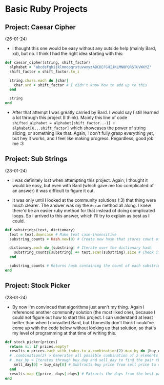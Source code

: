 # Basic Ruby Projects

## Project: Caesar Cipher

(26-01-24)

- I thought this one would be easy without any outside help (mainly Bard, xd), but no. I think I had the right idea starting with this:

```ruby
def caesar_cipher(string, shift_factor)
  alphabet = "abcdefghijklmnopqrstuvwxyzABCDEFGHIJKLMNOPQRSTUVWXYZ"
  shift_factor = shift_factor.to_i

  string.chars.each do |char|
    char.ord + shift_factor # I didn't know how to add up to this
  end

  string
end

```

- After that attempt I was greatly carried by Bard. I would say I still learned a lot through this project (I think). Mainly this line of code `shifted_alphabet = alphabet[shift_factor..-1] + alphabet[0...shift_factor]` which showcases the power of string slicing, or something like that. Again, I don't fully grasp everything yet, but hey it works, and I feel like making progress. Regardless, good job me :3

## Project: Sub Strings

(28-01-24)

- I was definitely lost when attempting this project. Again, I thought it would be easy, but even with Bard (which gave me too complicated of an answer) it was difficult to figure it out.

- It was only until I looked at the community solutions (:3) that thing were much clearer. The answer was my the `#scan` method all along. I knew there'd be an easier ruby method for that instead of doing complicated loops. So I arrived to this answer, which I'll try to explain as best as I could.

```ruby
def substrings(text, dictionary)
  text = text.downcase # Make text case-insensitive
  substring_counts = Hash.new(0) # Create new hash that stores count of each substring found

  dictionary.each do |substring| # Iterate over the dictionary hash
    substring_counts[substring] += text.scan(substring).size # Check if text matches substring (contents of the dictionary). If yes, add to the count
  end

  substring_counts # Returns hash containing the count of each substring found in the given text
end
```

## Project: Stock Picker

(28-01-24)

- By now I'm convinced that algorithms just aren't my thing. Again I referenced another community solution (the most liked one), because I could not figure out how to start this project. I can understand at least better than when I consulted Bard, but I honestly don't think I could've come up with the code below without looking up that solution, so that's my level of programming at that time of writing this.

```ruby
def stock_picker(prices)
  return nil if prices.empty?
  results = prices.each_with_index.to_a.combination(2).max_by do |buy_day, sell_day| # #each_with_index_.to_a > Create an array of arrays that contains the price and it's index (day) #> [17, 0], [3, 1], ...
  # .combination(2) > Generates all possible combination of 2 elements from the price-index pairs (I still don't get this)
  # .max_by > Iterates through buy_day and sell_day to find the pair that yields the maximum profit
    sell_day[0] - buy_day[0] # Subtracts buy price from sell price to calculate profit from each pair (Will loop until it finds the best pair) > [1, 4]
  end
  results.map {|price, days| days} # Extracts the days from the best pair [1, 4] for some reason Bard insists that the best pair is [7, 4] (wrong). TL;DR - I don't know how this works :3
end
```
